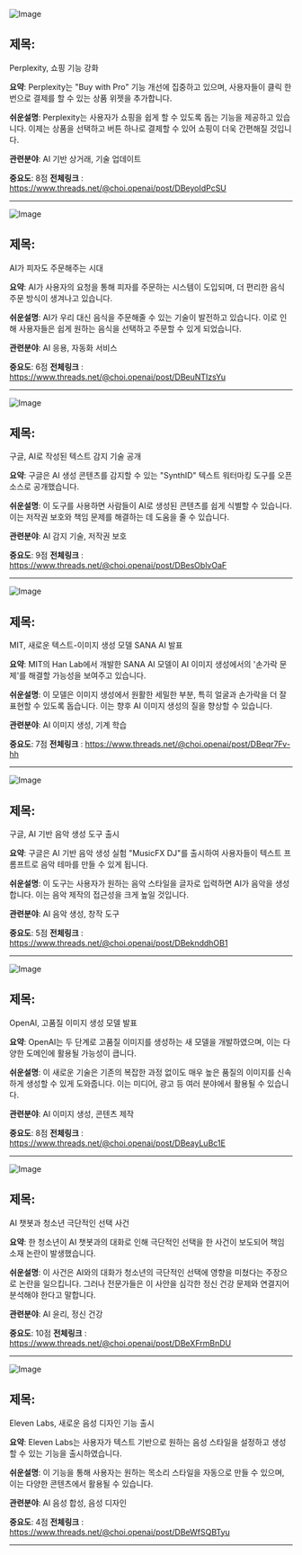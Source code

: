 ![Image](https://scontent-iad3-1.cdninstagram.com/v/t51.71878-15/464251853_439327022131258_5882692371983288531_n.jpg?_nc_cat=104&ccb=1-7&_nc_sid=18de74&_nc_ohc=g4pMDE9MNIIQ7kNvgH0MlTP&_nc_zt=23&_nc_ht=scontent-iad3-1.cdninstagram.com&edm=ACx9VUEEAAAA&_nc_gid=APaPBnuiMVUjb6JJK831Cja&oh=00_AYCn8oR2QeG3rMzZU62GJYmYBpysQEmCkRZhiq6FggpKaw&oe=671F522F)

## 제목:
Perplexity, 쇼핑 기능 강화

**요약**:
Perplexity는 "Buy with Pro" 기능 개선에 집중하고 있으며, 사용자들이 클릭 한 번으로 결제를 할 수 있는 상품 위젯을 추가합니다.

**쉬운설명**:
Perplexity는 사용자가 쇼핑을 쉽게 할 수 있도록 돕는 기능을 제공하고 있습니다. 이제는 상품을 선택하고 버튼 하나로 결제할 수 있어 쇼핑이 더욱 간편해질 것입니다.

**관련분야**:
AI 기반 상거래, 기술 업데이트

**중요도**: 8점
**전체링크** : https://www.threads.net/@choi.openai/post/DBeyoIdPcSU

---

![Image](https://scontent-iad3-2.cdninstagram.com/v/t51.71878-15/464364103_464754166616086_5610059317103451000_n.jpg?_nc_cat=111&ccb=1-7&_nc_sid=18de74&_nc_ohc=NN679-FUWkcQ7kNvgGnFO7R&_nc_zt=23&_nc_ht=scontent-iad3-2.cdninstagram.com&edm=ACx9VUEEAAAA&_nc_gid=APaPBnuiMVUjb6JJK831Cja&oh=00_AYBy7DjxN-ptRV5dmLiDpQE_2yw54CJNW9XniBbF13KhhA&oe=671F5DB1)

## 제목:
AI가 피자도 주문해주는 시대

**요약**:
AI가 사용자의 요청을 통해 피자를 주문하는 시스템이 도입되며, 더 편리한 음식 주문 방식이 생겨나고 있습니다.

**쉬운설명**:
AI가 우리 대신 음식을 주문해줄 수 있는 기술이 발전하고 있습니다. 이로 인해 사용자들은 쉽게 원하는 음식을 선택하고 주문할 수 있게 되었습니다.

**관련분야**:
AI 응용, 자동화 서비스

**중요도**: 6점
**전체링크** : https://www.threads.net/@choi.openai/post/DBeuNTIzsYu

---

![Image](https://scontent-iad3-1.cdninstagram.com/v/t51.71878-15/464427004_442521902191497_4084207115044846613_n.jpg?_nc_cat=109&ccb=1-7&_nc_sid=18de74&_nc_ohc=ki3eQlI8K0kQ7kNvgF7RTd7&_nc_zt=23&_nc_ht=scontent-iad3-1.cdninstagram.com&edm=ACx9VUEEAAAA&_nc_gid=APaPBnuiMVUjb6JJK831Cja&oh=00_AYA8q-ETgjAp29TihXboBSujnsspHTFW8JDFUwhf56q97Q&oe=671F549B)

## 제목:
구글, AI로 작성된 텍스트 감지 기술 공개

**요약**:
구글은 AI 생성 콘텐츠를 감지할 수 있는 "SynthID" 텍스트 워터마킹 도구를 오픈소스로 공개했습니다.

**쉬운설명**:
이 도구를 사용하면 사람들이 AI로 생성된 콘텐츠를 쉽게 식별할 수 있습니다. 이는 저작권 보호와 책임 문제를 해결하는 데 도움을 줄 수 있습니다.

**관련분야**:
AI 감지 기술, 저작권 보호

**중요도**: 9점
**전체링크** : https://www.threads.net/@choi.openai/post/DBesOblvOaF

---

![Image](https://scontent-iad3-2.cdninstagram.com/v/t51.71878-15/464411802_1580543307635331_7285442924307762953_n.jpg?_nc_cat=106&ccb=1-7&_nc_sid=18de74&_nc_ohc=AVpirZRnh0cQ7kNvgFEHEsR&_nc_zt=23&_nc_ht=scontent-iad3-2.cdninstagram.com&edm=ACx9VUEEAAAA&_nc_gid=APaPBnuiMVUjb6JJK831Cja&oh=00_AYCQLIzbpZbLAKhdFBlwQy1aNv2RA9wb5kASGnI9A4RDg&oe=671F2968)

## 제목:
MIT, 새로운 텍스트-이미지 생성 모델 SANA AI 발표

**요약**:
MIT의 Han Lab에서 개발한 SANA AI 모델이 AI 이미지 생성에서의 '손가락 문제'를 해결할 가능성을 보여주고 있습니다.

**쉬운설명**:
이 모델은 이미지 생성에서 원활한 세밀한 부분, 특히 얼굴과 손가락을 더 잘 표현할 수 있도록 돕습니다. 이는 향후 AI 이미지 생성의 질을 향상할 수 있습니다.

**관련분야**:
AI 이미지 생성, 기계 학습

**중요도**: 7점
**전체링크** : https://www.threads.net/@choi.openai/post/DBeqr7Fv-hh

---

![Image](https://scontent-iad3-1.cdninstagram.com/v/t51.71878-15/464463386_904663537802775_3869922905775880510_n.jpg?_nc_cat=106&ccb=1-7&_nc_sid=18de74&_nc_ohc=j253aPrxzQMQ7kNvgGSPHox&_nc_zt=23&_nc_ht=scontent-iad3-2.cdninstagram.com&edm=ACx9VUEEAAAA&_nc_gid=APaPBnuiMVUjb6JJK831Cja&oh=00_AYAVT-jpPJ2rnTmrLRvg8GLiW-xSkJLiH77rz_vLcHfAtg&oe=671F4B2B)

## 제목:
구글, AI 기반 음악 생성 도구 출시

**요약**:
구글은 AI 기반 음악 생성 실험 "MusicFX DJ"를 출시하여 사용자들이 텍스트 프롬프트로 음악 테마를 만들 수 있게 됩니다.

**쉬운설명**:
이 도구는 사용자가 원하는 음악 스타일을 글자로 입력하면 AI가 음악을 생성합니다. 이는 음악 제작의 접근성을 크게 높일 것입니다.

**관련분야**:
AI 음악 생성, 창작 도구

**중요도**: 5점
**전체링크** : https://www.threads.net/@choi.openai/post/DBeknddhOB1

---

![Image](https://scontent-iad3-2.cdninstagram.com/v/t51.71878-15/464276460_193593856316266_2393726400427227780_n.jpg?_nc_cat=100&ccb=1-7&_nc_sid=18de74&_nc_ohc=yL_jiGrekanQ7kNvgFSHTFE&_nc_zt=23&_nc_ht=scontent-iad3-2.cdninstagram.com&edm=ACx9VUEEAAAA&_nc_gid=APaPBnuiMVUjb6JJK831Cja&oh=00_AYD9Q5wUQsH1GTDPS1cKtZHyHnMTnvVmdm-ry_Fm90bHw&oe=671F518C)

## 제목:
OpenAI, 고품질 이미지 생성 모델 발표

**요약**:
OpenAI는 두 단계로 고품질 이미지를 생성하는 새 모델을 개발하였으며, 이는 다양한 도메인에 활용될 가능성이 큽니다.

**쉬운설명**:
이 새로운 기술은 기존의 복잡한 과정 없이도 매우 높은 품질의 이미지를 신속하게 생성할 수 있게 도와줍니다. 이는 미디어, 광고 등 여러 분야에서 활용될 수 있습니다.

**관련분야**:
AI 이미지 생성, 콘텐츠 제작

**중요도**: 8점
**전체링크** : https://www.threads.net/@choi.openai/post/DBeayLuBc1E

---

![Image](https://scontent-iad3-1.cdninstagram.com/v/t51.71878-15/464304079_2352671948048978_9103231792435860642_n.jpg?_nc_cat=110&ccb=1-7&_nc_sid=18de74&_nc_ohc=5Jvcu9HGO2cQ7kNvgFf9hNg&_nc_zt=23&_nc_ht=scontent-iad3-1.cdninstagram.com&edm=ACx9VUEEAAAA&_nc_gid=APaPBnuiMVUjb6JJK831Cja&oh=00_AYD3ef8f6_yBuRq9KUjyDgIabDhrkLXZdHadgBNQ6htSg&oe=671F2C60)

## 제목:
AI 챗봇과 청소년 극단적인 선택 사건

**요약**:
한 청소년이 AI 챗봇과의 대화로 인해 극단적인 선택을 한 사건이 보도되어 책임 소재 논란이 발생했습니다.

**쉬운설명**:
이 사건은 AI와의 대화가 청소년의 극단적인 선택에 영향을 미쳤다는 주장으로 논란을 일으킵니다. 그러나 전문가들은 이 사안을 심각한 정신 건강 문제와 연결지어 분석해야 한다고 말합니다.

**관련분야**:
AI 윤리, 정신 건강

**중요도**: 10점
**전체링크** : https://www.threads.net/@choi.openai/post/DBeXFrmBnDU

---

![Image](https://scontent-iad3-2.cdninstagram.com/v/t51.71878-15/464418739_899910047664803_1259764311980350242_n.jpg?_nc_cat=104&ccb=1-7&_nc_sid=18de74&_nc_ohc=lqD9vDQbLiAQ7kNvgBMe1DR&_nc_zt=23&_nc_ht=scontent-iad3-2.cdninstagram.com&edm=ACx9VUEEAAAA&_nc_gid=APaPBnuiMVUjb6JJK831Cja&oh=00_AYD4dkV1nmFElaWqNDiaGq_bHnLOEqdG0YZSyw-mWUp8Q&oe=671F6542)

## 제목:
Eleven Labs, 새로운 음성 디자인 기능 출시

**요약**:
Eleven Labs는 사용자가 텍스트 기반으로 원하는 음성 스타일을 설정하고 생성할 수 있는 기능을 출시하였습니다.

**쉬운설명**:
이 기능을 통해 사용자는 원하는 목소리 스타일을 자동으로 만들 수 있으며, 이는 다양한 콘텐츠에서 활용될 수 있습니다.

**관련분야**:
AI 음성 합성, 음성 디자인

**중요도**: 4점
**전체링크** : https://www.threads.net/@choi.openai/post/DBeWfSQBTyu

---